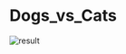 # Dogs_vs_Cats

![result](https://user-images.githubusercontent.com/36182771/65391577-c1aa0c00-dda5-11e9-9cac-c7156b52e7d8.jpg)
